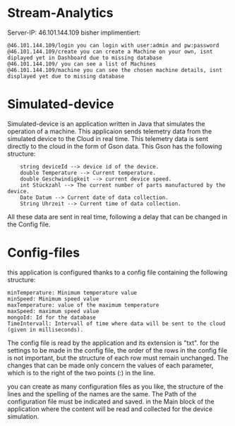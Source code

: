 # Stream-Analytics
Server-IP: 46.101.144.109
bisher implimentiert: 

	@46.101.144.109/login you can login with user:admin and pw:password 
	@46.101.144.109/create you can create a Machine on your own, isnt diplayed yet in Dashboard due to missing database
	@46.101.144.109/ you can see a list of Machines	
	@46.101.144.109/machine you can see the chosen machine details, isnt displayed yet due to missing database
	
	
# Simulated-device 

Simulated-device is an application written in Java that simulates the operation of a machine.  This applicaion sends telemetry data from the simulated device to the Cloud in real time. This telemetry data is sent directly to the cloud in the form of Gson data. 
This Gson has the following structure:

        string deviceId --> device id of the device.
        double Temperature --> Current temperature.
        double Geschwindigkeit --> current device speed.
        int Stückzahl --> The current number of parts manufactured by the device.
        Date Datum --> Current date of data collection.
        String Uhrzeit --> Current time of data collection. 
	
All these data are sent in real time, following a delay that can be changed in the Config file.

# Config-files 

this application is configured thanks to a config file containing the following structure:

	minTemperature: Minimum temperature value
	minSpeed: Minimum speed value
	maxTemperature: value of the maximum temperature
	maxSpeed: maximum speed value
	mongoId: Id for the database
	TimeIntervall: Intervall of time where data will be sent to the cloud (given in milliseconds). 

The config file is read by the application and its extension is "txt".
for the settings to be made in the config file,
the order of the rows in the config file is not important, but the structure of each row must remain unchanged. The changes that can be made only concern the values of each parameter, which is to the right of the two points (:) in the line.

you can create as many configuration files as you like, the structure of the lines and the spelling of the names are the same. The Path of the configuration file must be indicated and saved.
in the Main block of the application where the content will be read and collected for the device simulation.

